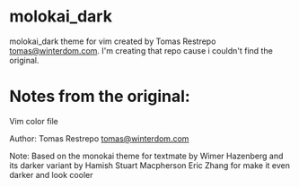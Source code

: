 # molokai_dark
molokai_dark theme for vim created by Tomas Restrepo <tomas@winterdom.com>.
I'm creating that repo cause i couldn't find the original.

# Notes from the original:

Vim color file

Author: Tomas Restrepo <tomas@winterdom.com>

Note: Based on the monokai theme for textmate by Wimer Hazenberg and its darker variant by Hamish Stuart Macpherson Eric Zhang for make it even darker and look cooler
